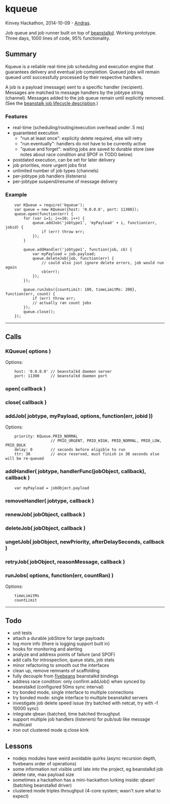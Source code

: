 kqueue
======

Kinvey Hackathon, 2014-10-09 - [Andras](https://github.com/andrasq).

Job queue and job runner built on top of [beanstalkd](https://github.com/kr/beanstalkd).  Working prototype.
Three days, 1000 lines of code, 95% functionality.

## Summary

Kqueue is a reliable real-time job scheduling and execution engine that
guarantees delivery and eventual job completion.  Queued jobs will
remain queued until successfully processed by their respective handlers.

A job is a payload (message) sent to a specific handler (recipient).
Messages are matched to message handlers by the jobtype string (channel).
Messages added to the job queue remain until explicitly removed.
(See the [beanstalk job lifecycle description](https://github.com/kr/beanstalkd/blob/master/doc/protocol.md#job-lifecycle).)

### Features

- real-time (scheduling/routing/execution overhead under .5 ms)
- guaranteed execution
    - "run at least once": explicity delete required, else will retry
    - "run eventually": handlers do not have to be currently active
    - "queue and forget": waiting jobs are saved to durable store (see notes about race condition and SPOF in TODO below)
- postdated execution, can be set for later delivery
- job priorities, more urgent jobs first
- unlimited number of job types (channels)
- per-jobtype job handlers (listeners)
- per-jobtype suspend/resume of message delivery

### Example

        var KQueue = require('kqueue');
        var queue = new KQueue({host: '0.0.0.0', port: 11300});
        queue.open(function(err) {
            for (var i=1; i<=10; i++) {
                queue.addJob('jobtype1', 'myPayload' + i, function(err, jobid) {
                    if (err) throw err;
                });
            }

            queue.addHandler('jobtype1', function(job, cb) {
                var myPayload = job.payload;
                queue.deleteJob(job, function(err) {
                    // could also just ignore delete errors, job would run again
                    cb(err);
                });
            });

            queue.runJobs({countLimit: 100, timeLimitMs: 200}, function(err, count) {
                if (err) throw err;
                // actually ran count jobs
            });
            queue.close();
        });


----
## Calls

### KQueue( options )
Options:

        host: '0.0.0.0' // beanstalkd daemon server
        port: 11300     // beanstalkd daemon port

### open( callback )

### close( callback )

### addJob( jobtype, myPayload, options, function(err, jobid ))

Options:

        priority: KQueue.PRIO_NORMAL
                        // PRIO_URGENT, PRIO_HIGH, PRIO_NORMAL, PRIO_LOW, PRIO_BULK
        delay: 0        // seconds before eligible to run
        ttr: 30         // once reserved, must finish in 30 seconds else will be re-queued

### addHandler( jobtype, handlerFunc(jobObject, callback), callback )
        var myPayload = jobObject.payload

### removeHandler( jobtype, callback )

### renewJob( jobObject, callback )

### deleteJob( jobObject, callback )

### ungetJob( jobObject, newPriority, afterDelaySeconds, callback )

### retryJob( jobObject, reasonMessage, callback )

### runJobs( options, function(err, countRan) )
Options:

        timeLimitMs
        countLimit

----
## Todo

- unit tests
- attach a durable jobStore for large payloads
- log more info (there is logging support built in)
- hooks for monitoring and alerting
- analyze and address points of failure (and SPOF)
- add calls for introspection, queue stats, job stats
- minor refactoring to smooth out the interfaces
- clean up, remove remnants of scaffolding
- fully decouple from [fivebeans](https://github.com/ceejbot/fivebeans) beanstalkd bindings
- address race condition: only confirm addJob() when synced by beanstalkd (configured 50ms sync interval)
- try bonded mode, single interface to multiple connections
- try bonded mode: single interface to multiple beanstalkd servers
- investigate job delete speed issue (try batched with netcat, try with -f 10000 sync)
- integrate qbean (batched, time batched throughput
- support multiple job handlers (listeners) for pub/sub like message multicast
- iron out clustered mode q.close kink

Lessons
----

- nodejs modules have weird avoidable quirks (async recursion depth, fivebeans order of operations)
- some information not visible until late into the project, eg beanstalkd job delete rate, max payload size
- sometimes a hackathon has a mini-hackathon lurking inside: qbean! (batching beanstalkd driver)
- clustered mode triples throughput (4-core system; wasn't sure what to expect)
